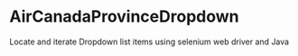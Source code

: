 # AirCanadaProvinceDropdown
Locate and iterate Dropdown list items using selenium web driver and Java
